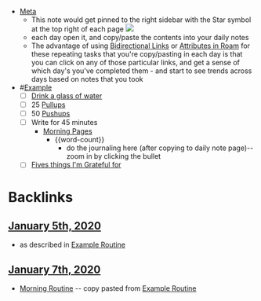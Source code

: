 - [Meta](<Meta.md>)
    - This note would get pinned to the right sidebar with the Star symbol at the top right of each page ![](https://firebasestorage.googleapis.com/v0/b/firescript-577a2.appspot.com/o/imgs%2Fv8%2Fhelp%2FkLGehFS0Ne?alt=media&token=87d44cb1-09f8-4ae3-b83c-40ef4e682a66) 
    - each day open it, and copy/paste the contents into your daily notes
    - The advantage of using [Bidirectional Links](<Bidirectional Links.md>) or [Attributes in Roam](<Attributes in Roam.md>) for these repeating tasks that you're copy/pasting in each day is that you can click on any of those particular links, and get a sense of which day's you've completed them - and start to see trends across days based on notes that you took
- #[Example](<Example.md>)
    - [ ] [Drink a glass of water](<Drink a glass of water.md>)
    - [ ] 25 [Pullups](<Pullups.md>)
    - [ ] 50 [Pushups](<Pushups.md>)
    - [ ] Write for 45 minutes
        - [Morning Pages](<Morning Pages.md>) 
            - {{word-count}}
                - do the journaling here (after copying to daily note page)-- zoom in by clicking the bullet
    - [ ] [Fives things I'm Grateful for](<Fives things I'm Grateful for.md>)

# Backlinks
## [January 5th, 2020](<January 5th, 2020.md>)
- as described in [Example Routine](<Example Routine.md>)

## [January 7th, 2020](<January 7th, 2020.md>)
- [Morning Routine](<Morning Routine.md>) -- copy pasted from [Example Routine](<Example Routine.md>)

